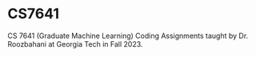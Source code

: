 # CS7641
CS 7641 (Graduate Machine Learning) Coding Assignments taught by Dr. Roozbahani at Georgia Tech in Fall 2023.

